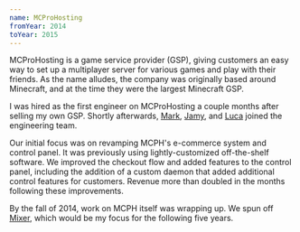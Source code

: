```yaml
---
name: MCProHosting
fromYear: 2014
toYear: 2015
---
```


MCProHosting is a game service provider (GSP), giving customers an easy way to set up a multiplayer server for various games and play with their friends. As the name alludes, the company was originally based around Minecraft, and at the time they were the largest Minecraft GSP.

I was hired as the first engineer on MCProHosting a couple months after selling my own GSP. Shortly afterwards, [Mark](https://twitter.com/doridian), [Jamy](https://twitter.com/HamyMelon), and [Luca](https://twitter.com/LucaRager/) joined the engineering team.

Our initial focus was on revamping MCPH's e-commerce system and control panel. It was previously using lightly-customized off-the-shelf software. We improved the checkout flow and added features to the control panel, including the addition of a custom daemon that added additional control features for customers. Revenue more than doubled in the months following these improvements.

By the fall of 2014, work on MCPH itself was wrapping up. We spun off [Mixer](/work/mixer), which would be my focus for the following five years.
